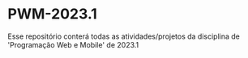 # PWM-2023.1
Esse repositório conterá todas as atividades/projetos da disciplina de 'Programação Web e Mobile' de 2023.1
